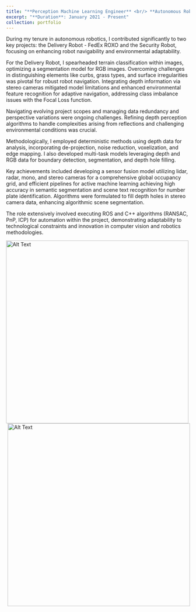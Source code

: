 ```yaml
---
title: "**Perception Machine Learning Engineer** <br/> **Autonomous Robots** <br/> DEKA Research and Development Corporation"
excerpt: "**Duration**: January 2021 - Present"
collection: portfolio
---
```


During my tenure in autonomous robotics, I contributed significantly to two key projects: the Delivery Robot - FedEx ROXO and the Security Robot, focusing on enhancing robot navigability and environmental adaptability. 

For the Delivery Robot, I spearheaded terrain classification within images, optimizing a segmentation model for RGB images. Overcoming challenges in distinguishing elements like curbs, grass types, and surface irregularities was pivotal for robust robot navigation. Integrating depth information via stereo cameras mitigated model limitations and enhanced environmental feature recognition for adaptive navigation, addressing class imbalance issues with the Focal Loss function.

Navigating evolving project scopes and managing data redundancy and perspective variations were ongoing challenges. Refining depth perception algorithms to handle complexities arising from reflections and challenging environmental conditions was crucial.

Methodologically, I employed deterministic methods using depth data for analysis, incorporating de-projection, noise reduction, voxelization, and edge mapping. I also developed multi-task models leveraging depth and RGB data for boundary detection, segmentation, and depth hole filling.

Key achievements included developing a sensor fusion model utilizing lidar, radar, mono, and stereo cameras for a comprehensive global occupancy grid, and efficient pipelines for active machine learning achieving high accuracy in semantic segmentation and scene text recognition for number plate identification. Algorithms were formulated to fill depth holes in stereo camera data, enhancing algorithmic scene segmentation.

The role extensively involved executing ROS and C++ algorithms (RANSAC, PnP, ICP) for automation within the project, demonstrating adaptability to technological constraints and innovation in computer vision and robotics methodologies.

<img src="https://neharpoddar.github.io/images/sentry.png" alt="Alt Text" width="500" height="500" align="left">
<img src="https://github.com/NeharPoddar/NeharPoddar.github.io/images/sentry.png" alt="Alt Text" width="500" height="500" align="right">
